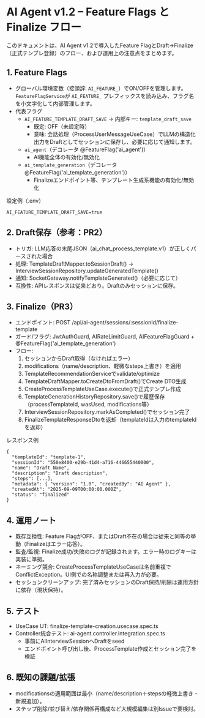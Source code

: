 # AI Agent v1.2 – Feature Flags と Finalize フロー

このドキュメントは、AI Agent v1.2で導入したFeature FlagとDraft→Finalize（正式テンプレ登録）のフロー、および運用上の注意点をまとめます。

## 1. Feature Flags

- グローバル環境変数（接頭辞: `AI_FEATURE_`）でON/OFFを管理します。`FeatureFlagService`が `AI_FEATURE_` プレフィックスを読み込み、フラグ名を小文字化して内部管理します。
- 代表フラグ
  - `AI_FEATURE_TEMPLATE_DRAFT_SAVE` → 内部キー: `template_draft_save`
    - 既定: OFF（未設定時）
    - 意味: 会話処理（ProcessUserMessageUseCase）でLLMの構造化出力をDraftとしてセッションに保存し、必要に応じて通知します。
  - `ai_agent`（デコレータ @FeatureFlag('ai_agent')）
    - AI機能全体の有効化/無効化
  - `ai_template_generation`（デコレータ @FeatureFlag('ai_template_generation')）
    - Finalizeエンドポイント等、テンプレート生成系機能の有効化/無効化

設定例（.env）

```
AI_FEATURE_TEMPLATE_DRAFT_SAVE=true
```

## 2. Draft保存（参考：PR2）

- トリガ: LLM応答の末尾JSON（ai_chat_process_template.v1）が正しくパースされた場合
- 処理: TemplateDraftMapper.toSessionDraft() → InterviewSessionRepository.updateGeneratedTemplate()
- 通知: SocketGateway.notifyTemplateGenerated()（必要に応じて）
- 互換性: APIレスポンスは従来どおり。Draftのみセッションに保存。

## 3. Finalize（PR3）

- エンドポイント: POST /api/ai-agent/sessions/:sessionId/finalize-template
- ガード/フラグ: JwtAuthGuard, AIRateLimitGuard, AIFeatureFlagGuard + @FeatureFlag('ai_template_generation')
- フロー:
  1) セッションからDraft取得（なければエラー）
  2) modifications（name/description、軽微なsteps上書き）を適用
  3) TemplateRecommendationServiceでvalidate/optimize
  4) TemplateDraftMapper.toCreateDtoFromDraft()でCreate DTO生成
  5) CreateProcessTemplateUseCase.execute()で正式テンプレ作成
  6) TemplateGenerationHistoryRepository.save()で履歴保存（processTemplateId, wasUsed, modifications等）
  7) InterviewSessionRepository.markAsCompleted()でセッション完了
  8) FinalizeTemplateResponseDtoを返却（templateIdは入力のtemplateIdを返却）

レスポンス例

```
{
  "templateId": "template-1",
  "sessionId": "550e8400-e29b-41d4-a716-446655440000",
  "name": "Draft Name",
  "description": "Draft description",
  "steps": [...],
  "metadata": { "version": "1.0", "createdBy": "AI Agent" },
  "createdAt": "2025-09-09T00:00:00.000Z",
  "status": "finalized"
}
```

## 4. 運用ノート

- 既存互換性: Feature FlagがOFF、またはDraft不在の場合は従来と同等の挙動（Finalizeはエラー応答）。
- 監査/監視: Finalize成功/失敗のログが記録されます。エラー時のログキーは実装に準拠。
- ネーミング競合: CreateProcessTemplateUseCaseは名前重複でConflictException。UI側での名称調整または再入力が必要。
- セッションクリーンアップ: 完了済みセッションのDraft保持/削除は運用方針に依存（現状保持）。

## 5. テスト

- UseCase UT: finalize-template-creation.usecase.spec.ts
- Controller統合テスト: ai-agent.controller.integration.spec.ts
  - 事前にAIInterviewSessionへDraftをseed
  - エンドポイント呼び出し後、ProcessTemplate作成とセッション完了を検証

## 6. 既知の課題/拡張

- modificationsの適用範囲は最小（name/description＋stepsの軽微上書き・新規追加）。
- ステップ削除/並び替え/依存関係再構成など大規模編集は別Issueで要検討。

